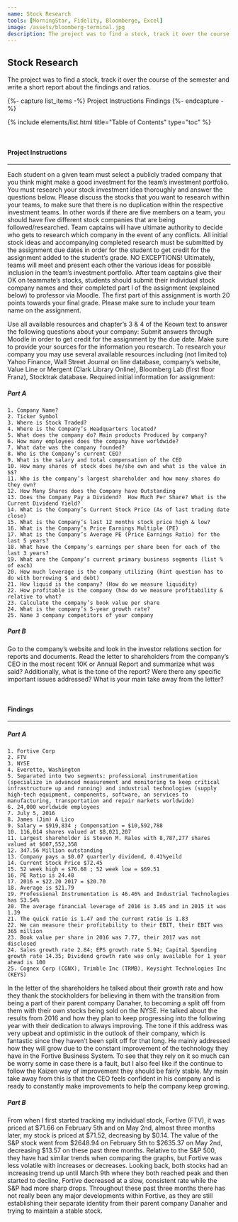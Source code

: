 ```yaml
---
name: Stock Research
tools: [MorningStar, Fidelity, Bloomberge, Excel]
image: /assets/bloomberg-terminal.jpg
description: The project was to find a stock, track it over the course of the semester and write a short report about the findings and ratios.
---
```


## Stock Research

The project was to find a stock, track it over the course of the semester and write a short report about the findings and ratios.

{%- capture list_items -%}
Project Instructions
Findings
{%- endcapture -%}

{% include elements/list.html title="Table of Contents" type="toc" %}

<br>

#### Project Instructions

---

Each student on a given team must select a publicly traded company that you think might make a good investment for the team’s investment portfolio. You must research your stock investment idea thoroughly and answer the questions below. Please discuss the stocks that you want to research within your teams, to make sure that there is no duplication within the respective investment teams. In other words if there are five members on a team, you should have five different stock companies that are being followed/researched. Team captains will have ultimate authority to decide who gets to research which company in the event of any conflicts. All initial stock ideas and accompanying completed research must be submitted by the assignment due dates in order for the student to get credit for the assignment added to the student’s grade. NO EXCEPTIONS!  Ultimately, teams will meet and present each other the various ideas for possible inclusion in the team’s investment portfolio. After team captains give their OK on teammate’s stocks, students should submit their individual stock company names and their completed part I of the assignment (explained below) to professor via Moodle. The first part of this assignment is worth 20 points towards your final grade. Please make sure to include your team name on the assignment.

 Use all available resources and chapter’s 3 & 4 of the Keown text to answer the following questions about your company: Submit answers through Moodle in order to get credit for the assignment by the due date. Make sure to provide your sources for the information you research.  To research your company you may use several available resources including (not limited to) Yahoo Finance, Wall Street Journal on line database, company’s website, Value Line or Mergent (Clark Library Online), Bloomberg Lab (first floor Franz), Stocktrak database. Required initial information for assignment:

##### Part A

    1. Company Name?
    2. Ticker Symbol
    3. Where is Stock Traded?
    4. Where is the Company’s Headquarters located?
    5. What does the company do? Main products Produced by company?
    6. How many employees does the company have worldwide?
    7. What date was the company founded?
    8. Who is the Company’s current CEO?
    9. What is the salary and total compensation of the CEO
    10. How many shares of stock does he/she own and what is the value in $$?
    11. Who is the company’s largest shareholder and how many shares do they own?
    12. How Many Shares does the Company have Outstanding
    13. Does the Company Pay a Dividend?  How Much Per Share? What is the Current Dividend Yield?
    14. What is the Company’s Current Stock Price (As of last trading date close)
    15. What is the Company’s last 12 months stock price high & low?
    16. What is the Company’s Price Earnings Multiple (PE)
    17. What is the Company’s Average PE (Price Earnings Ratio) for the last 5 years?
    18. What have the Company’s earnings per share been for each of the last 3 years?
    19. What are the Company’s current primary business segments (list % of each)
    20. How much leverage is the company utilizing (hint question has to do with borrowing $ and debt)
    21. How liquid is the company? (How do we measure liquidity)
    22. How profitable is the company (how do we measure profitability & relative to what? 
    23. Calculate the company’s book value per share
    24. What is the company’s 5-year growth rate?
    25. Name 3 company competitors of your company

##### Part B

Go to the company’s website and look in the investor relations section for reports and documents. Read the letter to shareholders from the company’s CEO in the most recent 10K or Annual Report and summarize what was said? Additionally, what is the tone of the report? Were there any specific important issues addressed? What is your main take away from the letter?

<br>

#### Findings

---

##### Part A

    1. Fortive Corp
    2. FTV
    3. NYSE
    4. Everette, Washington
    5. Separated into two segments: professional instrumentation (specialize in advanced measurement and monitoring to keep critical infrastructure up and running) and industrial technologies (supply high-tech equipment, components, software, an services to manufacturing, transportation and repair markets worldwide)
    6. 24,000 worldwide employees
    7. July 5, 2016
    8. James (Jim) A Lico
    9. Salary = $919,834 ; Compensation = $10,592,788
    10. 116,014 shares valued at $8,021,207
    11. Largest shareholder is Steven M. Rales with 8,787,277 shares valued at $607,552,358
    12. 347.56 Million outstanding
    13. Company pays a $0.07 quarterly dividend, 0.41%yeild
    14. Current Stock Price $72.45
    15. 52 week high = $76.68 ; 52 week low = $69.51
    16. PE Ratio is 24.48
    17. 2016 = $22.20 2017 = $20.70
    18. Average is $21.79
    19. Professional Instrumentation is 46.46% and Industrial Technologies has 53.54%
    20. The average financial leverage of 2016 is 3.05 and in 2015 it was 1.39
    21. The quick ratio is 1.47 and the current ratio is 1.83
    22. We can measure their profitability to their EBIT, their EBIT was 365 million
    23. Book value per share in 2016 was 7.77, their 2017 was not disclosed
    24. Sales growth rate 2.84; EPS growth rate 5.94; Capital Spending growth rate 14.35; Dividend growth rate was only available for 1 year ahead is 100
    25. Cognex Corp (CGNX), Trimble Inc (TRMB), Keysight Technologies Inc (KEYS)


In the letter of the shareholders he talked about their growth rate and how they thank the stockholders for believing in them with the transition from being a part of their parent company Danaher, to becoming a split off from them with their own stocks being sold on the NYSE. He talked about the results from 2016 and how they plan to keep progressing into the following year with their dedication to always improving. The tone if this address was very upbeat and optimistic in the outlook of their company, which is fantastic since they haven’t been split off for that long. He mainly addressed how they will grow due to the constant improvement of the technology they have in the Fortive Business System. To see that they rely on it so much can be worry some in case there is a fault, but I also feel like if the continue to follow the Kaizen way of improvement they should be fairly stable. My main take away from this is that the CEO feels confident in his company and is ready to constantly make improvements to help the company keep growing.

##### Part B

From when I first started tracking my individual stock, Fortive (FTV), it was priced at $71.66 on February 5th and on May 2nd, almost three months later, my stock is priced at $71.52, decreasing by $0.14. The value of the S&P stock went from $2648.94 on February 5th to $2635.37 on May 2nd, decreasing $13.57 on these past three months. Relative to the S&P 500, they have had similar trends when comparing the graphs, but Fortive was less volatile with increases or decreases. Looking back, both stocks had an increasing trend up until March 9th where they both reached peak and then started to decline, Fortive decreased at a slow, consistent rate while the S&P had more sharp drops. Throughout these past three months there has not really been any major developments within Fortive, as they are still establishing their separate identity from their parent company Danaher and trying to maintain a stable stock.
